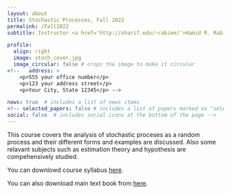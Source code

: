 ```yaml
---
layout: about
title: Stochastic Processes, Fall 2022
permalink: /Fall2022
subtitle: Instructor <a href='http://sharif.edu/~rabiee/'>Hamid R. Rabiee</a>

profile:
  align: right
  image: stoch_cover.jpg
  image_circular: false # crops the image to make it circular
<!--   address: >
    <p>555 your office number</p>
    <p>123 your address street</p>
    <p>Your City, State 12345</p> -->

news: true  # includes a list of news items
<!-- selected_papers: false # includes a list of papers marked as "selected={true}"
social: false  # includes social icons at the bottom of the page -->
---
```

This course covers the analysis of stochastic proceses as a random process and their different forms and examples are discussed. Also some relavant subjects such as estimation theory and hypothesis are compehensively studied.

You can downlowd course syllabus [here](/assets/Fall2022/pdf/Stoch_2022_Syllabus_v2.pdf).

You can also download main text book from <a href="/assets/Fall2022/zip/papoulis.zip">here</a>.
